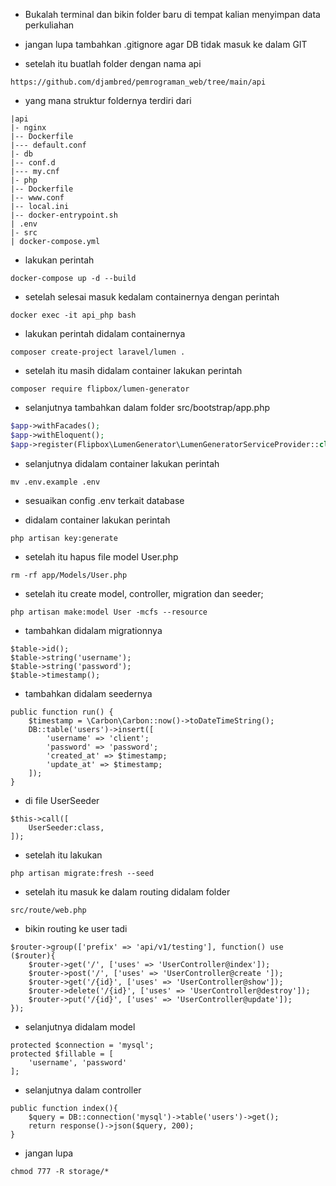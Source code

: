 - Bukalah terminal dan bikin folder baru 
di tempat kalian menyimpan data perkuliahan

- jangan lupa tambahkan .gitignore agar DB tidak masuk ke dalam GIT

- setelah itu buatlah folder dengan nama api
```
https://github.com/djambred/pemrograman_web/tree/main/api
```

- yang mana struktur foldernya terdiri dari
``` 
|api
|- nginx
|-- Dockerfile
|--- default.conf
|- db
|-- conf.d
|--- my.cnf
|- php
|-- Dockerfile
|-- www.conf
|-- local.ini
|-- docker-entrypoint.sh
| .env
|- src
| docker-compose.yml
```
- lakukan perintah
```
docker-compose up -d --build
```

- setelah selesai masuk kedalam containernya dengan perintah 
```
docker exec -it api_php bash
```

- lakukan perintah didalam containernya 
```
composer create-project laravel/lumen .
```
- setelah itu masih didalam container lakukan perintah 
```
composer require flipbox/lumen-generator
```
- selanjutnya tambahkan dalam folder src/bootstrap/app.php

``` php
$app->withFacades(); 
$app->withEloquent();
$app->register(Flipbox\LumenGenerator\LumenGeneratorServiceProvider::class);
```

- selanjutnya didalam container lakukan perintah 
```
mv .env.example .env
```

- sesuaikan config .env terkait database

- didalam container lakukan perintah 
```
php artisan key:generate
```

- setelah itu hapus file model User.php

```
rm -rf app/Models/User.php
```

- setelah itu create model, controller, migration dan seeder;

```
php artisan make:model User -mcfs --resource
```

- tambahkan didalam migrationnya 
```
$table->id();
$table->string('username');
$table->string('password');
$table->timestamp();
```

- tambahkan didalam seedernya
```
public function run() {
    $timestamp = \Carbon\Carbon::now()->toDateTimeString();
    DB::table('users')->insert([
        'username' => 'client';
        'password' => 'password';
        'created_at' => $timestamp;
        'update_at' => $timestamp;
    ]);
}
```
- di file UserSeeder

```
$this->call([
    UserSeeder:class,
]);
```

- setelah itu lakukan 
```
php artisan migrate:fresh --seed
```

- setelah itu masuk ke dalam routing didalam folder
```
src/route/web.php
```

- bikin routing ke user tadi
```
$router->group(['prefix' => 'api/v1/testing'], function() use ($router){
    $router->get('/', ['uses' => 'UserController@index']);
	$router->post('/', ['uses' => 'UserController@create ']);
	$router->get('/{id}', ['uses' => 'UserController@show']);
	$router->delete('/{id}', ['uses' => 'UserController@destroy']);
	$router->put('/{id}', ['uses' => 'UserController@update']);
});
```

- selanjutnya didalam model 

```
protected $connection = 'mysql';
protected $fillable = [
    'username', 'password'
];
```

- selanjutnya dalam controller

```
public function index(){
    $query = DB::connection('mysql')->table('users')->get();
    return response()->json($query, 200);
}
```

- jangan lupa

```
chmod 777 -R storage/*
```




